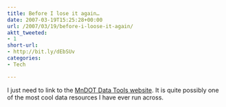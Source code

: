 ```yaml
---
title: Before I lose it again…
date: 2007-03-19T15:25:28+00:00
url: /2007/03/19/before-i-loose-it-again/
aktt_tweeted:
- 1
short-url:
- http://bit.ly/dEbSUv
categories:
- Tech

---
```

<div class='microid-mailto+http:sha1:068a0cc8969fcb70d683b2a5cd0b4c9eff37688f'>

I just need to link to the [MnDOT Data Tools website](http://data.dot.state.mn.us/datatools/). It is quite possibly one of the most cool data resources I have ever run across.

